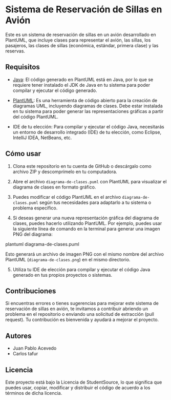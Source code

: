 # Sistema de Reservación de Sillas en Avión

Este es un sistema de reservación de sillas en un avión desarrollado en PlantUML, que incluye clases para representar el avión, las sillas, los pasajeros, las clases de sillas (económica, estándar, primera clase) y las reservas.

## Requisitos

- [Java](https://www.java.com/): El código generado en PlantUML está en Java, por lo que se requiere tener instalado el JDK de Java en tu sistema para poder compilar y ejecutar el código generado.

- [PlantUML](https://plantuml.com/): Es una herramienta de código abierto para la creación de diagramas UML, incluyendo diagramas de clases. Debe estar instalada en tu sistema para poder generar las representaciones gráficas a partir del código PlantUML.

- IDE de tu elección: Para compilar y ejecutar el código Java, necesitarás un entorno de desarrollo integrado (IDE) de tu elección, como Eclipse, IntelliJ IDEA, NetBeans, etc.

## Cómo usar

1. Clona este repositorio en tu cuenta de GitHub o descárgalo como archivo ZIP y descomprímelo en tu computadora.

2. Abre el archivo `diagrama-de-clases.puml` con PlantUML para visualizar el diagrama de clases en formato gráfico.

3. Puedes modificar el código PlantUML en el archivo `diagrama-de-clases.puml` según tus necesidades para adaptarlo a tu sistema o problema específico.

4. Si deseas generar una nueva representación gráfica del diagrama de clases, puedes hacerlo utilizando PlantUML. Por ejemplo, puedes usar la siguiente línea de comando en la terminal para generar una imagen PNG del diagrama:

plantuml diagrama-de-clases.puml

Esto generará un archivo de imagen PNG con el mismo nombre del archivo PlantUML (`diagrama-de-clases.png`) en el mismo directorio.

5. Utiliza tu IDE de elección para compilar y ejecutar el código Java generado en tus propios proyectos o sistemas.

## Contribuciones

Si encuentras errores o tienes sugerencias para mejorar este sistema de reservación de sillas en avión, te invitamos a contribuir abriendo un problema en el repositorio o enviando una solicitud de extracción (pull request). Tu contribución es bienvenida y ayudará a mejorar el proyecto.

## Autores

- Juan Pablo Acevedo
- Carlos tafur

## Licencia

Este proyecto está bajo la Licencia de StudentSource, lo que significa que puedes usar, copiar, modificar y distribuir el código de acuerdo a los términos de dicha licencia. 
